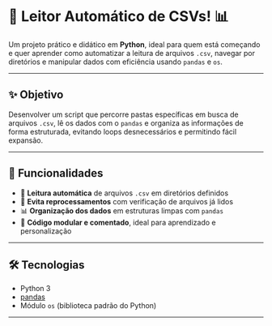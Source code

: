 # 🐍 Leitor Automático de CSVs! 📊

Um projeto prático e didático em **Python**, ideal para quem está começando e quer aprender como automatizar a leitura de arquivos `.csv`, navegar por diretórios e manipular dados com eficiência usando `pandas` e `os`.

---

## ✨ Objetivo

Desenvolver um script que percorre pastas específicas em busca de arquivos `.csv`, lê os dados com o `pandas` e organiza as informações de forma estruturada, evitando loops desnecessários e permitindo fácil expansão.

---

## 🚀 Funcionalidades

- 📁 **Leitura automática** de arquivos `.csv` em diretórios definidos  
- 🧹 **Evita reprocessamentos** com verificação de arquivos já lidos  
- 📊 **Organização dos dados** em estruturas limpas com `pandas`  
- 🧱 **Código modular e comentado**, ideal para aprendizado e personalização  

---

## 🛠️ Tecnologias

- Python 3  
- [pandas](https://pandas.pydata.org/)  
- Módulo `os` (biblioteca padrão do Python)

---
